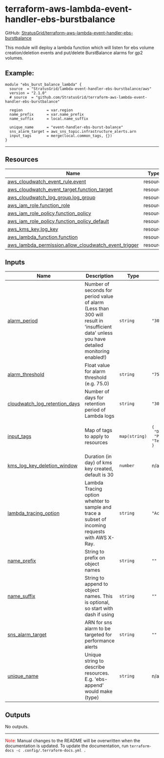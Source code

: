 <!-- BEGIN_TF_DOCS -->
# terraform-aws-lambda-event-handler-ebs-burstbalance

GitHub: [StratusGrid/terraform-aws-lambda-event-handler-ebs-burstbalance](https://github.com/StratusGrid/terraform-aws-lambda-event-handler-ebs-burstbalance)

This module will deploy a lambda function which will listen for ebs volume creation/deletion events and put/delete BurstBalance alarms for gp2 volumes.

## Example:
```hcl
module "ebs_burst_balance_lambda" {
  source  = "StratusGrid/lambda-event-handler-ebs-burstbalance/aws"
  version = "2.1.0"
  # source  = "github.com/StratusGrid/terraform-aws-lambda-event-handler-ebs-burstbalance"

  region           = var.region
  name_prefix      = var.name_prefix
  name_suffix      = local.name_suffix

  unique_name      = "event-handler-ebs-burst-balance"
  sns_alarm_target = aws_sns_topic.infrastructure_alerts.arn
  input_tags       = merge(local.common_tags, {})
}
```
---

## Resources

| Name | Type |
|------|------|
| [aws_cloudwatch_event_rule.event](https://registry.terraform.io/providers/hashicorp/aws/latest/docs/resources/cloudwatch_event_rule) | resource |
| [aws_cloudwatch_event_target.function_target](https://registry.terraform.io/providers/hashicorp/aws/latest/docs/resources/cloudwatch_event_target) | resource |
| [aws_cloudwatch_log_group.log_group](https://registry.terraform.io/providers/hashicorp/aws/latest/docs/resources/cloudwatch_log_group) | resource |
| [aws_iam_role.function_role](https://registry.terraform.io/providers/hashicorp/aws/latest/docs/resources/iam_role) | resource |
| [aws_iam_role_policy.function_policy](https://registry.terraform.io/providers/hashicorp/aws/latest/docs/resources/iam_role_policy) | resource |
| [aws_iam_role_policy.function_policy_default](https://registry.terraform.io/providers/hashicorp/aws/latest/docs/resources/iam_role_policy) | resource |
| [aws_kms_key.log_key](https://registry.terraform.io/providers/hashicorp/aws/latest/docs/resources/kms_key) | resource |
| [aws_lambda_function.function](https://registry.terraform.io/providers/hashicorp/aws/latest/docs/resources/lambda_function) | resource |
| [aws_lambda_permission.allow_cloudwatch_event_trigger](https://registry.terraform.io/providers/hashicorp/aws/latest/docs/resources/lambda_permission) | resource |

## Inputs

| Name | Description | Type | Default | Required |
|------|-------------|------|---------|:--------:|
| <a name="input_alarm_period"></a> [alarm\_period](#input\_alarm\_period) | Number of seconds for period value of alarm (Less than 300 will result in 'insufficient data' unless you have detailed monitoring enabled!) | `string` | `"300"` | no |
| <a name="input_alarm_threshold"></a> [alarm\_threshold](#input\_alarm\_threshold) | Float value for alarm threshold (e.g. 75.0) | `string` | `"75.0"` | no |
| <a name="input_cloudwatch_log_retention_days"></a> [cloudwatch\_log\_retention\_days](#input\_cloudwatch\_log\_retention\_days) | Number of days for retention period of Lambda logs | `string` | `"30"` | no |
| <a name="input_input_tags"></a> [input\_tags](#input\_input\_tags) | Map of tags to apply to resources | `map(string)` | <pre>{<br>  "Developer": "StratusGrid",<br>  "Provisioner": "Terraform"<br>}</pre> | no |
| <a name="input_kms_log_key_deletion_window"></a> [kms\_log\_key\_deletion\_window](#input\_kms\_log\_key\_deletion\_window) | Duration (in day) of kms key created, default is 30 | `number` | n/a | yes |
| <a name="input_lambda_tracing_option"></a> [lambda\_tracing\_option](#input\_lambda\_tracing\_option) | Lambda Tracing option whehter to sample and trace a subset of incoming requests with AWS X-Ray. | `string` | `"Active"` | no |
| <a name="input_name_prefix"></a> [name\_prefix](#input\_name\_prefix) | String to prefix on object names | `string` | `""` | no |
| <a name="input_name_suffix"></a> [name\_suffix](#input\_name\_suffix) | String to append to object names. This is optional, so start with dash if using | `string` | `""` | no |
| <a name="input_sns_alarm_target"></a> [sns\_alarm\_target](#input\_sns\_alarm\_target) | ARN for sns alarm to be targeted for performance alerts | `string` | `""` | no |
| <a name="input_unique_name"></a> [unique\_name](#input\_unique\_name) | Unique string to describe resources. E.g. 'ebs-append' would make <prefix><name>(type)<suffix> | `string` | n/a | yes |

## Outputs

No outputs.

---

<span style="color:red">Note:</span> Manual changes to the README will be overwritten when the documentation is updated. To update the documentation, run `terraform-docs -c .config/.terraform-docs.yml .`
<!-- END_TF_DOCS -->